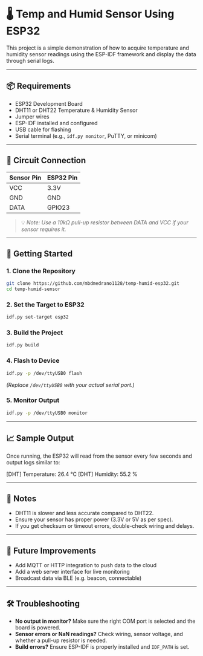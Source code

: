 # 🌡️ Temp and Humid Sensor Using ESP32

This project is a simple demonstration of how to acquire temperature and humidity sensor readings using the ESP-IDF framework and display the data through serial logs.

---

## 📦 Requirements

- ESP32 Development Board  
- DHT11 or DHT22 Temperature & Humidity Sensor  
- Jumper wires  
- ESP-IDF installed and configured  
- USB cable for flashing  
- Serial terminal (e.g., `idf.py monitor`, PuTTY, or minicom)  

---

## 🔌 Circuit Connection

| Sensor Pin | ESP32 Pin |
|------------|-----------|
| VCC        | 3.3V      |
| GND        | GND       |
| DATA       | GPIO23     |

> 💡 *Note: Use a 10kΩ pull-up resistor between DATA and VCC if your sensor requires it.*

---

## 🚀 Getting Started

### 1. Clone the Repository

```bash
git clone https://github.com/mbdmedrano1128/temp-humid-esp32.git
cd temp-humid-sensor
```

### 2. Set the Target to ESP32

```bash
idf.py set-target esp32
```

### 3. Build the Project

```bash
idf.py build
```

### 4. Flash to Device

```bash
idf.py -p /dev/ttyUSB0 flash
```

*(Replace `/dev/ttyUSB0` with your actual serial port.)*

### 5. Monitor Output

```bash
idf.py -p /dev/ttyUSB0 monitor
```

---

## 📈 Sample Output

Once running, the ESP32 will read from the sensor every few seconds and output logs similar to:

[DHT] Temperature: 26.4 °C
[DHT] Humidity: 55.2 %

---

## 🧪 Notes

- DHT11 is slower and less accurate compared to DHT22.
- Ensure your sensor has proper power (3.3V or 5V as per spec).
- If you get checksum or timeout errors, double-check wiring and delays.

---

## 📌 Future Improvements

- Add MQTT or HTTP integration to push data to the cloud   
- Add a web server interface for live monitoring
- Broadcast data via BLE (e.g. beacon, connectable)

---

## 🛠️ Troubleshooting

- **No output in monitor?** Make sure the right COM port is selected and the board is powered.
- **Sensor errors or NaN readings?** Check wiring, sensor voltage, and whether a pull-up resistor is needed.
- **Build errors?** Ensure ESP-IDF is properly installed and `IDF_PATH` is set.
